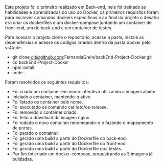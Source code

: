 
 Este projeto foi o primeiro realizado em Back-end, nele foi treinado as habilidades e aprendizados do uso do Docker, os primeiros requisitos foram para escrever comandos dockers específicos e ao final do projeto o desafio 
 era criar os dockerfiles e um docker-compose juntando um container de front-end, um de back-end e um container de testes.

 Para acessar o projeto clone o repositório, acesse a pasta, instale as dependências e acesse os códigos criados dentro da pasta docker pelo vsCode.
 - git clone git@github.com:FernandaGrein/backEnd-Project-Docker.git
 - cd backEnd-Project-Docker
 - npm install 
 - code .

 Foram resolvidos os seguintes requisitos: 
 - Foi criado um container em modo interativo utilizando a imagem alpine.
 - Iniciado o container, mantendo-o ativo.
 - Foi listado os container pelo nome.
 - Foi executado os comando cat /etc/os-release.
 - Foi removido o container criado.
 - Foi feito o download da imagem nginx.
 - Foi rodado o novo container renomeando-o e fazendo o mapeamento de portas.
 - Foi parado o container.
 - Foi gerado uma build a partir do Dockerfile do back-end.
 - Foi gerado uma build a partir do Dockerfile do front-end.
 - Foi gerado uma build a partir do Dockerfile dos testes.
 - Por fim foi criado um docker-compose, orquestrando as 3 imagens já buildadas.
